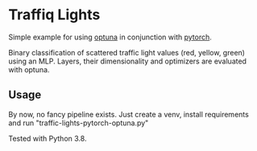 # Traffiq Lights

Simple example for using [optuna](https://optuna.org/) in conjunction with [pytorch](https://pytorch.org/).

Binary classification of scattered traffic light values (red, yellow, green) using an MLP.
Layers, their dimensionality and optimizers are evaluated with optuna.

## Usage

By now, no fancy pipeline exists.
Just create a venv, install requirements and run "traffic-lights-pytorch-optuna.py"

Tested with Python 3.8.